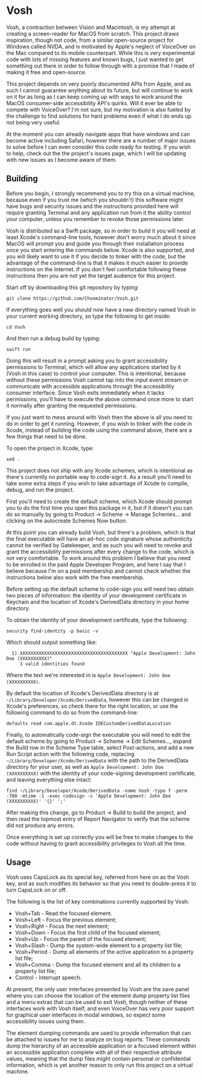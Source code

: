 # Vosh

Vosh, a contraction between Vision and Macintosh, is my attempt at creating a screen-reader  for MacOS from scratch. This project draws inspiration, though not code, from a similar open-source project for Windows called NVDA, and is motivated by Apple's neglect of VoiceOver on the Mac compared to its mobile counterpart. While this is very experimental code with lots of missing features and known bugs, I just wanted to get something out there in order to follow through with a promise that I made of making it free and open-source.

This project depends on very poorly documented APIs from Apple, and as such I cannot guarantee anything about its future, but will continue to work on it for as long as I can keep coming up with ways to work around the MacOS consumer-side accessibility API's quirks. Will it ever be able to compete with VoiceOver? I'm not sure, but my motivation is also fueled by the challenge to find solutions for hard problems even if what I do ends up not being very useful.

At the moment you can already navigate apps that have windows and can become active including Safari, however there are a number of major issues to solve before I can even consider this code ready for testing. If you wish to help, check out the the project's issues page, which I will be updating with new issues as I become aware of them.

## Building

Before you begin, I strongly recommend you to try this on a virtual machine, because even if you trust me (which you shouldn't) this software might have bugs and security issues and the instructions provided here will require granting Terminal and any application run from it the ability control your computer, unless you remember to revoke those permissions later.

Vosh is distributed as a Swift package, so in order to build it you will need at least Xcode's command-line tools, however don't worry much about it since MacOS will prompt you and guide you through their installation process once you start entering the commands below. Xcode is also supported, and you will likely want to use it if you decide to tinker with the code, but the advantage of the command-line is that it makes it much easier to provide instructions on the Internet. If you don't feel comfortable following these instructions then you are not yet the target audience for this project.

Start off by downloading this git repository by typing:

    git clone https://github.com/Choominator/Vosh.git

If everything goes well you should now have a new directory named Vosh in your current working directory, so type the following to get inside:

    cd Vosh

And then run a debug build by typing:

    swift run

Doing this will result in a prompt asking you to grant accessibility permissions to Terminal, which will allow any applications started by it (Vosh in this case) to control your computer. This is intentional, because without these permissions Vosh cannot tap into the input event stream or communicate with accessible applications through the accessibility consumer interface. Since Vosh exits immediately when it lacks permissions, you'll have to execute the above command once more to start it normally after granting the requested permissions.

If you just want to mess around with Vosh then the above is all you need to do in order to get it running. However, if you wish to tinker with the code in Xcode, instead of building the code using the command above, there are a few things that need to be done.

To open the project in Xcode, type:

    xed .

This project does not ship with any Xcode schemes, which is intentional as there's currently no portable way to code-sign it. As a result you'll need to take some extra steps if you wish to take advantage of Xcode to compile, debug, and run the project.

First you'll need to create the default scheme, which Xcode should prompt you to do the first time you open this package in it, but if it doesn't you can do so manually by going to Product -> Scheme -> Manage Schemes... and clicking on the autocreate Schemes Now button.

At this point you can already build Vosh, but there's a problem, which is that the final executable will have an ad-hoc code signature whose authenticity cannot be verified by Gatekeeper, and as such you will need to revoke and grant the accessibility permissions after every change to the code, which is not very comfortable. To work around this problem I believe that you need to be enrolled in the paid Apple Developer Program, and here I say that I believe because I'm on a paid membership and cannot check whether the instructions below also work with the free membership.

Before setting up the default scheme to code-sign you will need two obtain two pieces of information: the identity of your development certificate in Keychain and the location of Xcode's DerivedData directory in your home directory.

To obtain the identity of your development certificate, type the following:

    security find-identity -p basic -v

Which should output something like:

      1) XXXXXXXXXXXXXXXXXXXXXXXXXXXXXXXXXXXXXXXX "Apple Development: John Doe (XXXXXXXXXX)"
         1 valid identities found

Where the text we're interested in is `Apple Development: John Doe (XXXXXXXXXX)`.

By default the location of Xcode's DerivedData directory is at `~/Library/Developer/Xcode/DerivedData`, however this can be changed in Xcode's preferences, so check there for the right location, or use the following command to do so from the command-line:

    defaults read com.apple.dt.Xcode IDECustomDerivedDataLocation

Finally, to automatically code-sign the executable you will need to edit the default scheme by going to Product -> Scheme -> Edit Schemes..., expand the Build row in the Scheme Type table, select Post-actions, and add a new Run Script action with the following code, replacing `~/Library/Developer/Xcode/DerivedData` with the path to the DerivedData directory for your user, as well as `Apple Development: John Doe (XXXXXXXXXX)` with the identity of your code-signing development certificate, and leaving everything else intact:

    find ~/Library/Developer/Xcode/DerivedData -name Vosh -type f -perm -700 -mtime -1 -exec codesign -s 'Apple Development: John Doe (XXXXXXXXXX)' '{}' ';'

After making this change, go to Product -> Build to build the project, and then read the topmost entry of Report Navigator to verify that the scheme did not produce any errors.

Once everything is set up correctly you will be free to make changes to the code without having to grant accessibility privileges to Vosh all the time.

## Usage

Vosh uses CapsLock as its special key, referred from here on as the Vosh key, and as such modifies its behavior so that you need to double-press it to turn CapsLock on or off.

The following is the list of key combinations currently supported by Vosh:

* Vosh+Tab - Read the focused element.
* Vosh+Left - Focus the previous element;
* Vosh+Right - Focus the next element;
* Vosh+Down - Focus the first child of the focused element;
* Vosh+Up - Focus the parent of the focused element;
* Vosh+Slash - Dump the system-wide element to a property list file;
* Vosh+Period - Dump all elements of the active application to a property list file;
* Vosh+Comma - Dump the focused element and all its children to a property list file;
* Control - Interrupt speech.

At present, the only user interfaces presented by Vosh are the save panel where you can choose the location of the element dump property list files and a menu extras that can be used to exit Vosh, though neither of these interfaces work with Vosh itself, and even VoiceOver has very poor support for graphical user interfaces in modal windows, so expect some accessibility issues using them.

The element dumping commands are used to provide information that can be attached to issues for me to analyze on bug reports. These commands dump the hierarchy of an accessible application or a focused element within an accessible application complete with all of their respective attribute values, meaning that the dump files might contain personal or confidential information, which is yet another reason to only run this project on a virtual machine.
